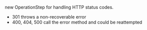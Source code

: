 new OperationStep for handling HTTP status codes.

* 301 throws a non-recoverable error
* 400, 404, 500 call the error method and could be reattempted
